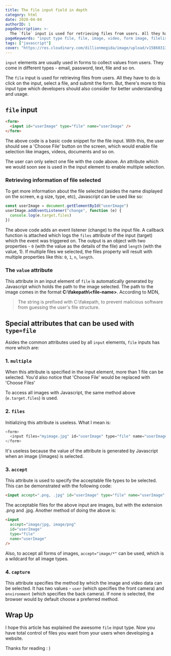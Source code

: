 ```yaml
---
title: The file input field in depth
category: html
date: 2020-04-04
authorID: 1
pageDescription: >-
  The `file` input is used for retrieving files from users. All they have to do is click on the input, select a file, and submit the form. But, there's more to this input type which developers should also consider for better understanding and usage.
pageKeywords: "input type file, file, image, video, form image, filelist"
tags: ["javascript"]
cover: "https://res.cloudinary.com/dillionmegida/image/upload/v1586031344/images/blogs_cover/Your_paragraph_text_qnumvy.png"
---
```


`input` elements are usually used in forms to collect values from users. They come in different types - email, password, text, file and so on.

The `file` input is used for retrieving files from users. All they have to do is click on the input, select a file, and submit the form. But, there's more to this input type which developers should also consider for better understanding and usage.

## `file` input

```html
<form>
  <input id="userImage" type="file" name="userImage" />
</form>
```

The above code is a basic code snippet for the file input. With this, the user should see a 'Choose File' button on the screen, which would enable file selection like images, videos, documents and so on.

The user can only select one file with the code above. An attribute which we would soon see is used in the input element to enable multiple selection.

### Retrieving information of file selected

To get more information about the file selected (asides the name displayed on the screen, e.g size, type, etc), Javascript can be used like so:

```js
const userImage = document.getElementById("userImage")
userImage.addEventListener("change", function (e) {
  console.log(e.target.files)
})
```

The above code adds an event listener (change) to the input file. A callback function is attached which logs the `files` attribute of the input (target) which the event was triggered on. The output is an object with two properties - `0` (with the value as the details of the file) and `length` (with the value, 1). If multiple files we selected, the files property will result with multiple properties like this: `0`, `1`, `n`, `length`.

### The `value` attribute

This attribute in an input element of `file` is automatically generated by Javascript which holds the path to the image selected. The path to the image comes in the format **C:\fakepath\\\<file-name>**. According to MDN,

> The string is prefixed with C:\fakepath\, to prevent malicious software from guessing the user's file structure.

## Special attributes that can be used with `type=file`

Asides the common attributes used by all `input` elements, `file` inputs has more which are:

### 1. `multiple`

When this attribute is specified in the input element, more than 1 file can be selected. You'd also notice that 'Choose File' would be replaced with 'Choose File*s*'

To access all images with Javascript, the same method above (`e.target.files`) is used.

### 2. `files`

Initializing this attribute is useless. What I mean is:

```js
<form>
  <input files="myimage.jpg" id="userImage" type="file" name="userImage" />
</form>
```

It's useless because the value of the attribute is generated by Javascript when an image (/images) is selected.

### 3. `accept`

This attribute is used to specify the acceptable file types to be selected. This can be demonstrated with the following code:

```html
<input accept=".png, .jpg" id="userImage" type="file" name="userImage" />
```

The acceptable files for the above input are images, but with the extension .png and .jpg. Another method of doing the above is:

```html
<input
  accept="image/jpg, image/png"
  id="userImage"
  type="file"
  name="userImage"
/>
```

Also, to accept all forms of images, `accept="image/*"` can be used, which is a wildcard for all image types.

### 4. `capture`

This attribute specifies the method by which the image and video data can be selected. It has two values - `user` (which specifies the front camera) and `environment` (which specifies the back camera). If none is selected, the browser would by default choose a preferred method.

## Wrap Up

I hope this article has explained the awesome `file` input type. Now you have total control of files you want from your users when developing a website.

Thanks for reading : )
